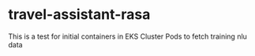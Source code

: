 # travel-assistant-rasa
This is a test for initial containers in EKS Cluster Pods to fetch training nlu data
